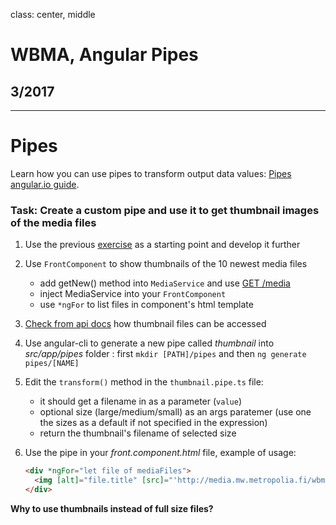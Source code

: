 class: center, middle

# WBMA, Angular Pipes

## 3/2017

---

# Pipes

Learn how you can use pipes to transform output data values: [Pipes angular.io guide](https://angular.io/docs/ts/latest/guide/pipes.html).

### Task: Create a custom pipe and use it to get thumbnail images of the media files 

1. Use the previous [exercise](w3-upload.md) as a starting point and develop it further
1. Use `FrontComponent` to show thumbnails of the 10 newest media files
    - add getNew() method into `MediaService` and use [GET /media](http://media.mw.metropolia.fi/wbma/docs/#api-Media-GetMediaFiles)
    - inject MediaService into your `FrontComponent`
    - use `*ngFor` to list files in component's html template
1. [Check from api docs](http://media.mw.metropolia.fi/wbma/docs/#api-Media-GetFile) how thumbnail files can be accessed
1. Use angular-cli to generate a new pipe called _thumbnail_ into _src/app/pipes_ folder : first `mkdir [PATH]/pipes` and then `ng generate pipes/[NAME]`
1. Edit the `transform()` method in the `thumbnail.pipe.ts` file:
    - it should get a filename in as a parameter (`value`)
    - optional size (large/medium/small) as an args paratemer (use one the sizes as a default if not specified in the expression)
    - return the thumbnail's filename of selected size
1. Use the pipe in your _front.component.html_ file, example of usage:

    ```html
    <div *ngFor="let file of mediaFiles">
      <img [alt]="file.title" [src]="'http://media.mw.metropolia.fi/wbma/uploads/' + (file.filename | thumbnail: 'small')">
    </div>
    ```
  
  **Why to use thumbnails instead of full size files?**
